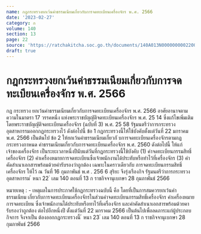 ```yaml
---
name: กฎกระทรวงยกเว้นค่าธรรมเนียมเกี่ยวกับการจดทะเบียนเครื่องจักร พ.ศ. 2566
date: '2023-02-27'
category: ก
volume: 140
section: 13
page: 22
source: 'https://ratchakitcha.soc.go.th/documents/140A013N0000000002200.pdf'
draft: true
---
```


# กฎกระทรวงยกเว้นค่าธรรมเนียมเกี่ยวกับการจดทะเบียนเครื่องจักร พ.ศ. 2566

กฎ กระทรวง ยกเว้นค่าธรรมเนียมเกี่ยวกับการจดทะเบียนเครื่องจักร พ.ศ. 2566 อาศัยอานาจตามความในมาตรา 17 วรรคหนึ่ง แห่งพระราชบัญญัติจดทะเบียนเครื่องจักร พ.ศ. 25 14 ซึ่งแก้ไขเพิ่มเติมโดยพระราชบัญญัติจดทะเบียนเครื่องจักร (ฉบับที่ 3) พ.ศ. 25 58 รัฐมนตรีว่าการกระทรวงอุตสาหกรรมออกกฎกระทรวงไว้ ดังต่อไปนี้ ข้อ 1 กฎกระทรวงนี้ให้ใช้บังคับตั้งแต่วันที่ 22 มกราคม พ.ศ. 2566 เป็นต้นไป ข้อ 2 ให้ยกเว้นค่าธรรมเนียมเกี่ยวกั บการจดทะเบียนเครื่องจักรตามกฎกระทรวงกาหนด ค่าธรรมเนียมเกี่ยวกับการจดทะเบียนเครื่องจักร พ.ศ. 2560 ดังต่อไปนี้ ให้แก่เจ้าของเครื่องจักร เป็นระยะเวลาหนึ่งปีนับแต่วันที่กฎกระทรวงนี้ใช้บังคับ (1) ค่าจดทะเบียนกรรมสิทธิ์เครื่องจักร (2) ค่าเครื่องหมายการจดทะเบียนซึ่งเจ้าพนักงานได้ประทับหรือทำไว้ที่เครื่องจักร (3) ค่าคัดสำเนาเอกสารพร้อมด้วยคำรับรองว่าถูกต้อง เฉพาะในคราวเดียวกับ การจดทะเบียนกรรมสิทธิ์เครื่องจักร ให้ไว้ ณ วันที่ 16 กุมภาพันธ์ พ.ศ . 256 6 สุริยะ จึงรุ่งเรืองกิจ รัฐมนตรีว่าการกระทรวงอุตสาหกรรม ้ หนา 22 ่ เลม 140 ตอนที่ 13 ก ราชกิจจานุเบกษา 28 กุมภาพันธ์ 2566

หมายเหตุ : - เหตุผลในการประกาศใช้กฎกระทรวงฉบับนี้ คือ โดยที่เป็นการสมควรยกเว้นค่าธรรมเนียม เกี่ยวกับการจดทะเบียนเครื่องจักรในส่วนค่าจดทะเบียนกรรมสิทธิ์เครื่องจักร ค่าเครื่องหมายการจดทะเบียน ซึ่งเจ้าพนักงานได้ประทับหรือทาไว้ที่เครื่องจักร และค่าคัดสำเนาเอกสารพร้อมด้วยคารับรองว่าถูกต้อง ต่อไปอีกหนึ่งปี ตั้งแต่วันที่ 22 มกราคม 2566 เป็นต้นไปเพื่อลดภาระแก่ผู้ประกอบกิจการ จึงจาเป็น ต้องออกกฎกระทรวงนี้ ้ หนา 23 ่ เลม 140 ตอนที่ 13 ก ราชกิจจานุเบกษา 28 กุมภาพันธ์ 2566
